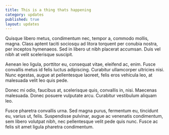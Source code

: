 ```yaml
---
title: This is a thing thats happening
category: updates
published: true
layout: updates
---
```

Quisque libero metus, condimentum nec, tempor a, commodo mollis, magna. Class aptent taciti sociosqu ad litora torquent per conubia nostra, per inceptos hymenaeos. Sed in libero ut nibh placerat accumsan. Duis vel nibh at velit scelerisque suscipit.

Aenean leo ligula, porttitor eu, consequat vitae, eleifend ac, enim. Fusce convallis metus id felis luctus adipiscing. Curabitur ullamcorper ultricies nisi. Nunc egestas, augue at pellentesque laoreet, felis eros vehicula leo, at malesuada velit leo quis pede.

Donec mi odio, faucibus at, scelerisque quis, convallis in, nisi. Maecenas malesuada. Donec posuere vulputate arcu. Curabitur vestibulum aliquam leo.

Fusce pharetra convallis urna. Sed magna purus, fermentum eu, tincidunt eu, varius ut, felis. Suspendisse pulvinar, augue ac venenatis condimentum, sem libero volutpat nibh, nec pellentesque velit pede quis nunc. Fusce ac felis sit amet ligula pharetra condimentum.
